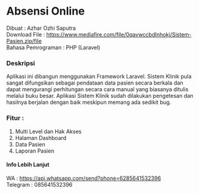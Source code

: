 # Absensi Online
Dibuat : Azhar Ozhi Saputra <br>
Download File : https://www.mediafire.com/file/0qavwccbdlnhokj/Sistem-Pasien.zip/file <br>
Bahasa Pemrograman : PHP (Laravel)

### Deskripsi
Aplikasi ini dibangun menggunakan Framework Laravel. Sistem Klinik pula sangat difungsikan sebagai pendataan data pasien secara berkala dan dapat mengurangi perhitungan secara cara manual yang biasanya ditulis melalui buku besar. Aplikasi Sistem Klinik sudah dilakukan pengetesan dan hasilnya berjalan dengan baik meskipun memang ada sedikit bug.

### Fitur :
1. Multi Level dan Hak Akses
2. Halaman Dashboard
3. Data Pasien
4. Laporan Pasien

#### Info Lebih Lanjut
WA : https://api.whatsapp.com/send?phone=6285641532396 <br>
Telegram : 085641532396
